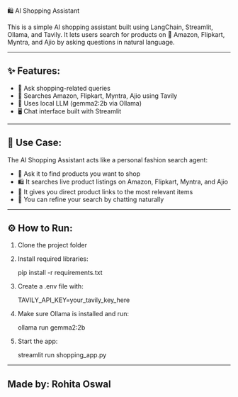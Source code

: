 🛍️ AI Shopping Assistant

This is a simple AI shopping assistant built using LangChain, Streamlit, Ollama, and Tavily. 
It lets users search for products on 🛒 Amazon, Flipkart, Myntra, and Ajio by asking questions in natural language.

--------------------------
✨ Features:
--------------------------
- 💬 Ask shopping-related queries 
- 🔎 Searches Amazon, Flipkart, Myntra, Ajio using Tavily
- 🤖 Uses local LLM (gemma2:2b via Ollama)
- 🖥️ Chat interface built with Streamlit

--------------------------
🎯 Use Case:
--------------------------

The AI Shopping Assistant acts like a personal fashion search agent:

- 👜 Ask it to find products you want to shop  
- 🛍️ It searches live product listings on Amazon, Flipkart, Myntra, and Ajio  
- 🔗 It gives you direct product links to the most relevant items  
- 🧠 You can refine your search by chatting naturally  

--------------------------
⚙️ How to Run:
--------------------------
1. Clone the project folder

2. Install required libraries:

   pip install -r requirements.txt

3. Create a .env file with:

   TAVILY_API_KEY=your_tavily_key_here

4. Make sure Ollama is installed and run:

   ollama run gemma2:2b

5. Start the app:

   streamlit run shopping_app.py


--------------------------
Made by: Rohita Oswal
--------------------------
